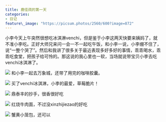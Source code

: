 ```yaml
---
title: 鹿佳莼的第一天
categories:
- 日记
feature\_image: "https://picsum.photos/2560/600?image=872"
---
```



小李今天上午突然很想吃冰淇淋venchi，但是鉴于小李这两天快要来姨妈了，就不准小李吃。正好大师兄来问一会一不一起吃午饭，和小李一说，小李绷不住了，说“一整个哭了”。然后和我讲了很多关于最近表现多好多好的事情，乖乖喝水，乖乖吃食堂，把孩子给可怜的。那这说的我心里也一软，当场就说带宝贝小李去吃venchi冰淇淋了。

![][1]
和小李一起去万象城，还带了用完的咖啡胶囊。

![][2]
买了venchi冰淇淋，小李的最爱，草莓脆片！

![][3]
鼎泰丰的抄手，很香很好吃

![][4]
红烧牛肉面，不过没xinzhijiezao的好吃

![][5]
蟹黄小笼包，还可以

[1]:	https://lujiachun.top/assets/img/20220419_1.jpeg
[2]:	https://lujiachun.top/assets/img/20220419_2.jpeg
[3]:	https://lujiachun.top/assets/img/20220419_3.jpeg
[4]:	https://lujiachun.top/assets/img/20220419_4.jpeg
[5]:	https://lujiachun.top/assets/img/20220419_5.jpeg